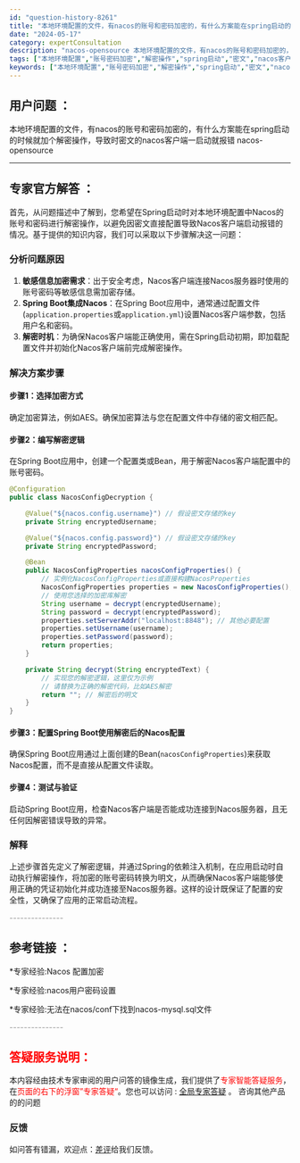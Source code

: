 ```yaml
---
id: "question-history-8261"
title: "本地环境配置的文件，有nacos的账号和密码加密的，有什么方案能在spring启动的时候就加个解密操作，导致时密文的nacos客户端一启动就报错 nacos-opensource"
date: "2024-05-17"
category: expertConsultation
description: "nacos-opensource 本地环境配置的文件，有nacos的账号和密码加密的，有什么方案能在spring启动的时候就加个解密操作，导致时密文的nacos客户端一启动就报错"
tags: ["本地环境配置","账号密码加密","解密操作","spring启动","密文","nacos客户端","报错","方案"]
keywords: ["本地环境配置","账号密码加密","解密操作","spring启动","密文","nacos客户端","报错","方案"]
---
```


## 用户问题 ： 
 本地环境配置的文件，有nacos的账号和密码加密的，有什么方案能在spring启动的时候就加个解密操作，导致时密文的nacos客户端一启动就报错 nacos-opensource 

---------------
## 专家官方解答 ：

首先，从问题描述中了解到，您希望在Spring启动时对本地环境配置中Nacos的账号和密码进行解密操作，以避免因密文直接配置导致Nacos客户端启动报错的情况。基于提供的知识内容，我们可以采取以下步骤解决这一问题：

### 分析问题原因

1. **敏感信息加密需求**：出于安全考虑，Nacos客户端连接Nacos服务器时使用的账号密码等敏感信息需加密存储。
2. **Spring Boot集成Nacos**：在Spring Boot应用中，通常通过配置文件(`application.properties`或`application.yml`)设置Nacos客户端参数，包括用户名和密码。
3. **解密时机**：为确保Nacos客户端能正确使用，需在Spring启动初期，即加载配置文件并初始化Nacos客户端前完成解密操作。

### 解决方案步骤

#### 步骤1：选择加密方式
确定加密算法，例如AES。确保加密算法与您在配置文件中存储的密文相匹配。

#### 步骤2：编写解密逻辑
在Spring Boot应用中，创建一个配置类或Bean，用于解密Nacos客户端配置中的账号密码。

```java
@Configuration
public class NacosConfigDecryption {

    @Value("${nacos.config.username}") // 假设密文存储的key
    private String encryptedUsername;

    @Value("${nacos.config.password}") // 假设密文存储的key
    private String encryptedPassword;

    @Bean
    public NacosConfigProperties nacosConfigProperties() {
        // 实例化NacosConfigProperties或直接构建NacosProperties
        NacosConfigProperties properties = new NacosConfigProperties();
        // 使用您选择的加密库解密
        String username = decrypt(encryptedUsername);
        String password = decrypt(encryptedPassword);
        properties.setServerAddr("localhost:8848"); // 其他必要配置
        properties.setUsername(username);
        properties.setPassword(password);
        return properties;
    }

    private String decrypt(String encryptedText) {
        // 实现您的解密逻辑，这里仅为示例
        // 请替换为正确的解密代码，比如AES解密
        return ""; // 解密后的明文
    }
}
```

#### 步骤3：配置Spring Boot使用解密后的Nacos配置
确保Spring Boot应用通过上面创建的Bean(`nacosConfigProperties`)来获取Nacos配置，而不是直接从配置文件读取。

#### 步骤4：测试与验证
启动Spring Boot应用，检查Nacos客户端是否能成功连接到Nacos服务器，且无任何因解密错误导致的异常。

### 解释

上述步骤首先定义了解密逻辑，并通过Spring的依赖注入机制，在应用启动时自动执行解密操作，将加密的账号密码转换为明文，从而确保Nacos客户端能够使用正确的凭证初始化并成功连接至Nacos服务器。这样的设计既保证了配置的安全性，又确保了应用的正常启动流程。


<font color="#949494">---------------</font> 


## 参考链接 ：

*专家经验:Nacos 配置加密 
 
 *专家经验:nacos用户密码设置 
 
 *专家经验:无法在nacos/conf下找到nacos-mysql.sql文件 


 <font color="#949494">---------------</font> 
 


## <font color="#FF0000">答疑服务说明：</font> 

本内容经由技术专家审阅的用户问答的镜像生成，我们提供了<font color="#FF0000">专家智能答疑服务</font>，在<font color="#FF0000">页面的右下的浮窗”专家答疑“</font>。您也可以访问 : [全局专家答疑](https://opensource.alibaba.com/chatBot) 。 咨询其他产品的的问题

### 反馈
如问答有错漏，欢迎点：[差评](https://ai.nacos.io/user/feedbackByEnhancerGradePOJOID?enhancerGradePOJOId=13610)给我们反馈。
